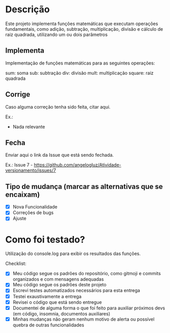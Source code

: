 # Descrição
Este projeto implementa funções matemáticas que executam operações fundamentais, como adição, subtração, multiplicação, divisão e cálculo de raiz quadrada, utilizando um ou dois parâmetros

## Implementa
Implementação de funções matemáticas para as seguintes operações:

sum: soma
sub: subtração
div: divisão
mult: multiplicação
square: raiz quadrada

## Corrige
Caso alguma correção tenha sido feita, citar aqui.

Ex.:
- Nada relevante

## Fecha
Enviar aqui o link da Issue que está sendo fechada.

Ex.:
Issue 7 - https://github.com/angelogluz/Atividade-versionamento/issues/7

## Tipo de mudança (marcar as alternativas que se encaixam)
- [x] Nova Funcionalidade
- [x] Correções de bugs
- [x] Ajuste

# Como foi testado?
Utilização do console.log para exibir os resultados das funções.


Checklist:
- [x] Meu código segue os padrões do repositório, como gitmoji e commits organizados e com mensagens adequadas
- [x] Meu código segue os padrões deste projeto
- [x] Escrevi testes automatizados necessários para esta entrega
- [x] Testei exaustivamente a entrega
- [x] Revisei o código que está sendo entregue
- [x] Documentei de alguma forma o que foi feito para auxiliar próximos devs (em código, insomnia, documentos auxiliares)
- [x] Minhas mudanças não geram nenhum motivo de alerta ou possível quebra de outras funcionalidades